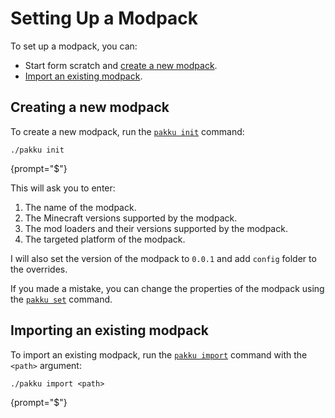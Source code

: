 # Setting Up a Modpack

To set up a modpack, you can:

- Start form scratch and [create a new modpack](#creating-a-new-modpack).
- [Import an existing modpack](#importing-an-existing-modpack).

## Creating a new modpack

To create a new modpack, run the [`pakku init`](pakku-init.md) command:

```
./pakku init
```
{prompt="$"}

This will ask you to enter:

1. The name of the modpack.
2. The Minecraft versions supported by the modpack.
3. The mod loaders and their versions supported by the modpack.
4. The targeted platform of the modpack.

I will also set the version of the modpack to `0.0.1` and add `config` folder to the overrides.

If you made a mistake, you can change the properties of the modpack
using the [`pakku set`](pakku-set.md) command.

## Importing an existing modpack
To import an existing modpack, run the [`pakku import`](pakku-import.md) command with the `<path>` argument:

```
./pakku import <path>
```
{prompt="$"}


